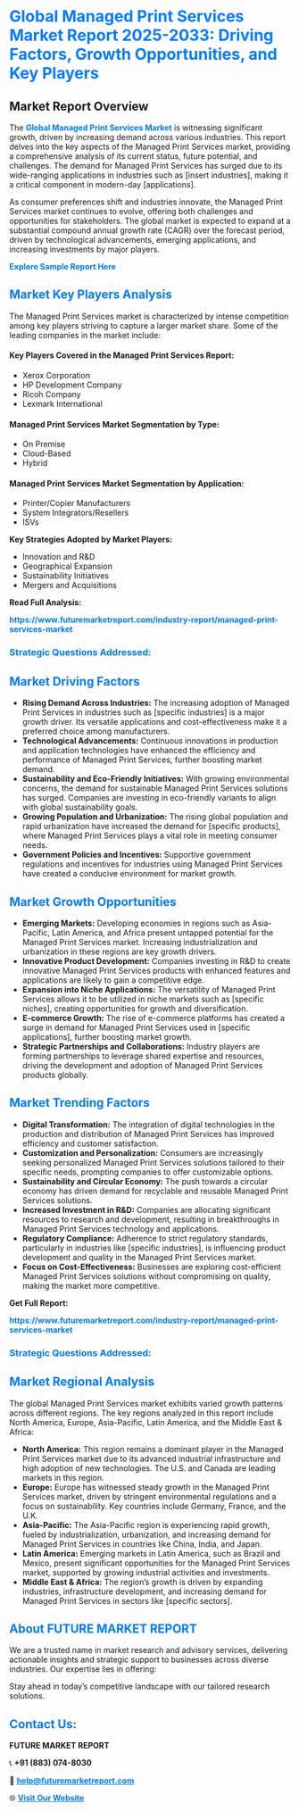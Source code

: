 <h1 style="color: #007BFF;">Global Managed Print Services Market Report 2025-2033: Driving Factors, Growth Opportunities, and Key Players</h1>

<section id="overview">
<h2>Market Report Overview</h2>
<p>The <a href="https://www.futuremarketreport.com/industry-report/managed-print-services-market" style="color: #007BFF; text-decoration: none;"><strong>Global Managed Print Services Market</strong></a> is witnessing significant growth, driven by increasing demand across various industries. This report delves into the key aspects of the Managed Print Services market, providing a comprehensive analysis of its current status, future potential, and challenges. The demand for Managed Print Services has surged due to its wide-ranging applications in industries such as [insert industries], making it a critical component in modern-day [applications].</p>
<p>As consumer preferences shift and industries innovate, the Managed Print Services market continues to evolve, offering both challenges and opportunities for stakeholders. The global market is expected to expand at a substantial compound annual growth rate (CAGR) over the forecast period, driven by technological advancements, emerging applications, and increasing investments by major players.</p>
</section>

<section id="overview">
<p><a href="https://www.futuremarketreport.com/request-sample/reportId=56477" style="color: #007BFF; text-decoration: none;"><strong>Explore Sample Report Here</strong></a></p>
</section>

<section id="key-players">
<h2 style="color: #007BFF;">Market Key Players Analysis</h2>
<p>The Managed Print Services market is characterized by intense competition among key players striving to capture a larger market share. Some of the leading companies in the market include:</p>
<h4>Key Players Covered in the Managed Print Services Report:</h4>
<ul><li>Xerox Corporation</li><li>HP Development Company</li><li>Ricoh Company</li><li>Lexmark International</li></ul>
<h4>Managed Print Services Market Segmentation by Type:</h4>
<ul><li>On Premise</li><li>Cloud-Based</li><li>Hybrid</li></ul>

<h4>Managed Print Services Market Segmentation by Application:</h4>
<ul><li>Printer/Copier Manufacturers</li><li>System Integrators/Resellers</li><li>ISVs</li></ul>
<p><strong>Key Strategies Adopted by Market Players:</strong></p>
<ul>
<li>Innovation and R&D</li>
<li>Geographical Expansion</li>
<li>Sustainability Initiatives</li>
<li>Mergers and Acquisitions</li>
</ul>
</section>

<section>
<p><strong>Read Full Analysis: </strong></p><a href="https://www.futuremarketreport.com/industry-report/managed-print-services-market" style="color: #007BFF; text-decoration: none;"><strong>https://www.futuremarketreport.com/industry-report/managed-print-services-market</strong></a>
<h3 style="color: #007BFF;">Strategic Questions Addressed:</h3>
</section>

<section id="driving-factors">
<h2 style="color: #007BFF;">Market Driving Factors</h2>
<ul>
<li><strong>Rising Demand Across Industries:</strong> The increasing adoption of Managed Print Services in industries such as [specific industries] is a major growth driver. Its versatile applications and cost-effectiveness make it a preferred choice among manufacturers.</li>
<li><strong>Technological Advancements:</strong> Continuous innovations in production and application technologies have enhanced the efficiency and performance of Managed Print Services, further boosting market demand.</li>
<li><strong>Sustainability and Eco-Friendly Initiatives:</strong> With growing environmental concerns, the demand for sustainable Managed Print Services solutions has surged. Companies are investing in eco-friendly variants to align with global sustainability goals.</li>
<li><strong>Growing Population and Urbanization:</strong> The rising global population and rapid urbanization have increased the demand for [specific products], where Managed Print Services plays a vital role in meeting consumer needs.</li>
<li><strong>Government Policies and Incentives:</strong> Supportive government regulations and incentives for industries using Managed Print Services have created a conducive environment for market growth.</li>
</ul>
</section>

<section id="growth-opportunities">
<h2 style="color: #007BFF;">Market Growth Opportunities</h2>
<ul>
<li><strong>Emerging Markets:</strong> Developing economies in regions such as Asia-Pacific, Latin America, and Africa present untapped potential for the Managed Print Services market. Increasing industrialization and urbanization in these regions are key growth drivers.</li>
<li><strong>Innovative Product Development:</strong> Companies investing in R&D to create innovative Managed Print Services products with enhanced features and applications are likely to gain a competitive edge.</li>
<li><strong>Expansion into Niche Applications:</strong> The versatility of Managed Print Services allows it to be utilized in niche markets such as [specific niches], creating opportunities for growth and diversification.</li>
<li><strong>E-commerce Growth:</strong> The rise of e-commerce platforms has created a surge in demand for Managed Print Services used in [specific applications], further boosting market growth.</li>
<li><strong>Strategic Partnerships and Collaborations:</strong> Industry players are forming partnerships to leverage shared expertise and resources, driving the development and adoption of Managed Print Services products globally.</li>
</ul>
</section>

<section id="trending-factors">
<h2 style="color: #007BFF;">Market Trending Factors</h2>
<ul>
<li><strong>Digital Transformation:</strong> The integration of digital technologies in the production and distribution of Managed Print Services has improved efficiency and customer satisfaction.</li>
<li><strong>Customization and Personalization:</strong> Consumers are increasingly seeking personalized Managed Print Services solutions tailored to their specific needs, prompting companies to offer customizable options.</li>
<li><strong>Sustainability and Circular Economy:</strong> The push towards a circular economy has driven demand for recyclable and reusable Managed Print Services solutions.</li>
<li><strong>Increased Investment in R&D:</strong> Companies are allocating significant resources to research and development, resulting in breakthroughs in Managed Print Services technology and applications.</li>
<li><strong>Regulatory Compliance:</strong> Adherence to strict regulatory standards, particularly in industries like [specific industries], is influencing product development and quality in the Managed Print Services market.</li>
<li><strong>Focus on Cost-Effectiveness:</strong> Businesses are exploring cost-efficient Managed Print Services solutions without compromising on quality, making the market more competitive.</li>
</ul>
</section>

<section>
<p><strong>Get Full Report: </strong></p><a href="https://www.futuremarketreport.com/industry-report/managed-print-services-market" style="color: #007BFF; text-decoration: none;"><strong>https://www.futuremarketreport.com/industry-report/managed-print-services-market</strong></a>
<h3 style="color: #007BFF;">Strategic Questions Addressed:</h3>
</section>


<section id="regional-analysis">
<h2 style="color: #007BFF;">Market Regional Analysis</h2>
<p>The global Managed Print Services market exhibits varied growth patterns across different regions. The key regions analyzed in this report include North America, Europe, Asia-Pacific, Latin America, and the Middle East & Africa:</p>
<ul>
<li><strong>North America:</strong> This region remains a dominant player in the Managed Print Services market due to its advanced industrial infrastructure and high adoption of new technologies. The U.S. and Canada are leading markets in this region.</li>
<li><strong>Europe:</strong> Europe has witnessed steady growth in the Managed Print Services market, driven by stringent environmental regulations and a focus on sustainability. Key countries include Germany, France, and the U.K.</li>
<li><strong>Asia-Pacific:</strong> The Asia-Pacific region is experiencing rapid growth, fueled by industrialization, urbanization, and increasing demand for Managed Print Services in countries like China, India, and Japan.</li>
<li><strong>Latin America:</strong> Emerging markets in Latin America, such as Brazil and Mexico, present significant opportunities for the Managed Print Services market, supported by growing industrial activities and investments.</li>
<li><strong>Middle East & Africa:</strong> The region’s growth is driven by expanding industries, infrastructure development, and increasing demand for Managed Print Services in sectors like [specific sectors].</li>
</ul>
</section>

<footer>
<h2 style="color: #007BFF;">About FUTURE MARKET REPORT</h2>
<p>We are a trusted name in market research and advisory services, delivering actionable insights and strategic support to businesses across diverse industries. Our expertise lies in offering:</p>

<p>Stay ahead in today’s competitive landscape with our tailored research solutions.</p>

<h2 style="color: #007BFF;">Contact Us:</h2>
<p><strong>FUTURE MARKET REPORT</strong></p>
<p>📞 <strong>+91 (883) 074-8030</strong></p>
<p>📧 <strong><a href="mailto:help@futuremarketreport.com" style="color: #007BFF;">help@futuremarketreport.com</a></strong></p>
<p>🌐 <strong><a href="https://www.futuremarketreport.com/" style="color: #007BFF;">Visit Our Website</a></strong></p>
</footer>